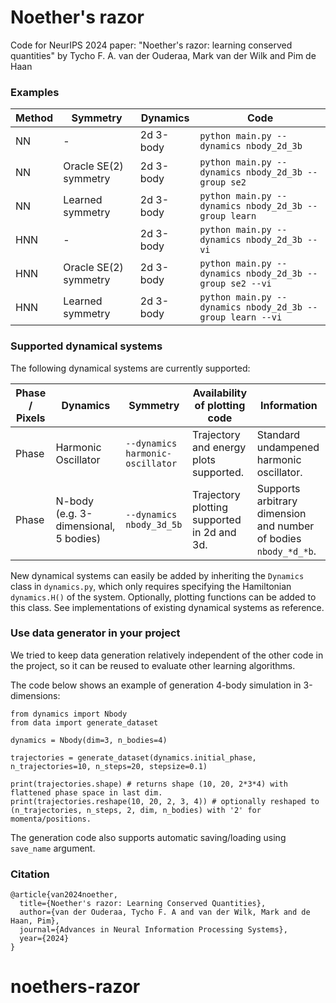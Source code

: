 # Noether's razor

Code for NeurIPS 2024 paper: "Noether's razor: learning conserved quantities" 
by Tycho F. A. van der Ouderaa, Mark van der Wilk and Pim de Haan

### Examples

| Method | Symmetry | Dynamics | Code  | 
|---|---|---|---|
| NN | - | 2d 3-body | `python main.py --dynamics nbody_2d_3b` |
| NN | Oracle SE(2) symmetry | 2d 3-body | `python main.py --dynamics nbody_2d_3b --group se2` |
| NN | Learned symmetry | 2d 3-body | `python main.py --dynamics nbody_2d_3b --group learn` |
| HNN | - | 2d 3-body | `python main.py --dynamics nbody_2d_3b --vi` |
| HNN | Oracle SE(2) symmetry | 2d 3-body | `python main.py --dynamics nbody_2d_3b --group se2 --vi` |
| HNN | Learned symmetry | 2d 3-body | `python main.py --dynamics nbody_2d_3b --group learn --vi` |

### Supported dynamical systems

The following dynamical systems are currently supported:

| Phase / Pixels | Dynamics | Symmetry | Availability of plotting code | Information
|---|---|---|---|---|
|Phase| Harmonic Oscillator | `--dynamics harmonic-oscillator` | Trajectory and energy plots supported. | Standard undampened harmonic oscillator. 
|Phase| N-body (e.g. 3-dimensional, 5 bodies) | `--dynamics nbody_3d_5b` | Trajectory plotting supported in 2d and 3d. | Supports arbitrary dimension and number of bodies `nbody_*d_*b`. 

New dynamical systems can easily be added by inheriting the `Dynamics` class in `dynamics.py`, which only requires specifying the Hamiltonian `dynamics.H()` of the system. Optionally, plotting functions can be added to this class. See implementations of existing dynamical systems as reference.

### Use data generator in your project

We tried to keep data generation relatively independent of the other code in the project, so it can be reused to evaluate other learning algorithms.

The code below shows an example of generation 4-body simulation in 3-dimensions:

```
from dynamics import Nbody
from data import generate_dataset

dynamics = Nbody(dim=3, n_bodies=4)

trajectories = generate_dataset(dynamics.initial_phase, n_trajectories=10, n_steps=20, stepsize=0.1)

print(trajectories.shape) # returns shape (10, 20, 2*3*4) with flattened phase space in last dim.
print(trajectories.reshape(10, 20, 2, 3, 4)) # optionally reshaped to (n_trajectories, n_steps, 2, dim, n_bodies) with '2' for momenta/positions.
```

The generation code also supports automatic saving/loading using `save_name` argument.

### Citation

```
@article{van2024noether,
  title={Noether's razor: Learning Conserved Quantities},
  author={van der Ouderaa, Tycho F. A and van der Wilk, Mark and de Haan, Pim},
  journal={Advances in Neural Information Processing Systems},
  year={2024}
}
```
# noethers-razor
